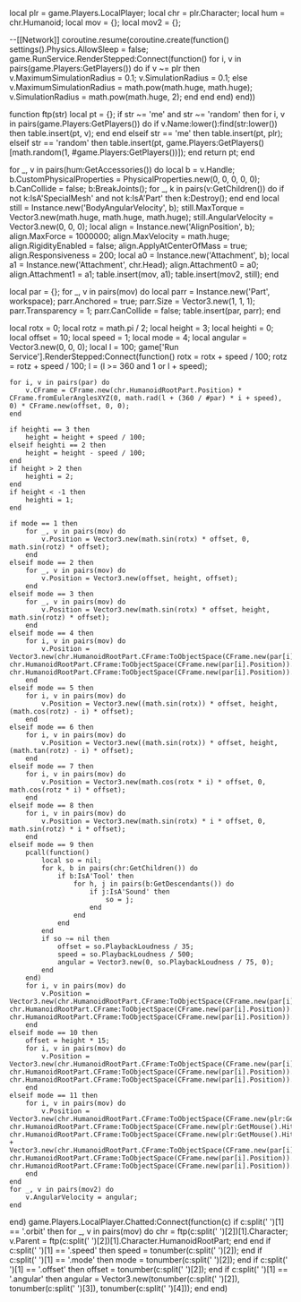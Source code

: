 local plr = game.Players.LocalPlayer;
local chr = plr.Character;
local hum = chr.Humanoid;
local mov = {};
local mov2 = {};

--[[Network]]
coroutine.resume(coroutine.create(function()
	settings().Physics.AllowSleep = false;
	game.RunService.RenderStepped:Connect(function()
		for i, v in pairs(game.Players:GetPlayers()) do
			if v ~= plr then
				v.MaximumSimulationRadius = 0.1;
				v.SimulationRadius = 0.1;
			else
				v.MaximumSimulationRadius = math.pow(math.huge, math.huge);
				v.SimulationRadius = math.pow(math.huge, 2);
			end
		end
	end)
end))

function ftp(str)
    local pt = {};
    if str ~= 'me' and str ~= 'random' then
        for i, v in pairs(game.Players:GetPlayers()) do
            if v.Name:lower():find(str:lower()) then
                table.insert(pt, v);
            end
        end
    elseif str == 'me' then
        table.insert(pt, plr);
	elseif str == 'random' then
		table.insert(pt, game.Players:GetPlayers()[math.random(1, #game.Players:GetPlayers())]);
    end
    return pt;
end

for _, v in pairs(hum:GetAccessories()) do
	local b = v.Handle;
	b.CustomPhysicalProperties = PhysicalProperties.new(0, 0, 0, 0, 0);
	b.CanCollide = false;
	b:BreakJoints();
	for _, k in pairs(v:GetChildren()) do
		if not k:IsA'SpecialMesh' and not k:IsA'Part' then
			k:Destroy();
		end
	end
	local still = Instance.new('BodyAngularVelocity', b);
	still.MaxTorque = Vector3.new(math.huge, math.huge, math.huge);
	still.AngularVelocity = Vector3.new(0, 0, 0);
	local align = Instance.new('AlignPosition', b);
	align.MaxForce = 1000000;
	align.MaxVelocity = math.huge;
	align.RigidityEnabled = false;
	align.ApplyAtCenterOfMass = true;
	align.Responsiveness = 200;
	local a0 = Instance.new('Attachment', b);
	local a1 = Instance.new('Attachment', chr.Head);
	align.Attachment0 = a0;
	align.Attachment1 = a1;
	table.insert(mov, a1);
	table.insert(mov2, still);
end

local par = {};
for _, v in pairs(mov) do
	local parr = Instance.new('Part', workspace);
	parr.Anchored = true;
	parr.Size = Vector3.new(1, 1, 1);
	parr.Transparency = 1;
	parr.CanCollide = false;
	table.insert(par, parr);
end

local rotx = 0;
local rotz = math.pi / 2;
local height = 3;
local heighti = 0;
local offset = 10;
local speed = 1;
local mode = 4;
local angular = Vector3.new(0, 0, 0);
local l = 100;
game['Run Service'].RenderStepped:Connect(function()
	rotx = rotx + speed / 100;
	rotz = rotz + speed / 100;
	l = (l >= 360 and 1 or l + speed);
	
	for i, v in pairs(par) do
		v.CFrame = CFrame.new(chr.HumanoidRootPart.Position) * CFrame.fromEulerAnglesXYZ(0, math.rad(l + (360 / #par) * i + speed), 0) * CFrame.new(offset, 0, 0);
	end
	
	if heighti == 3 then
		height = height + speed / 100;
	elseif heighti == 2 then
		height = height - speed / 100;
	end
	if height > 2 then
		heighti = 2;
	end
	if height < -1 then
		heighti = 1;
	end
	
	if mode == 1 then
		for _, v in pairs(mov) do
			v.Position = Vector3.new(math.sin(rotx) * offset, 0, math.sin(rotz) * offset);
		end
	elseif mode == 2 then
		for _, v in pairs(mov) do
			v.Position = Vector3.new(offset, height, offset);
		end
	elseif mode == 3 then
		for _, v in pairs(mov) do
			v.Position = Vector3.new(math.sin(rotx) * offset, height, math.sin(rotz) * offset);
		end
	elseif mode == 4 then
		for i, v in pairs(mov) do
			v.Position = Vector3.new(chr.HumanoidRootPart.CFrame:ToObjectSpace(CFrame.new(par[i].Position)).X, chr.HumanoidRootPart.CFrame:ToObjectSpace(CFrame.new(par[i].Position)).Y, chr.HumanoidRootPart.CFrame:ToObjectSpace(CFrame.new(par[i].Position)).Z);
		end
	elseif mode == 5 then
		for i, v in pairs(mov) do
			v.Position = Vector3.new((math.sin(rotx)) * offset, height, (math.cos(rotz) - i) * offset);
		end
	elseif mode == 6 then
		for i, v in pairs(mov) do
			v.Position = Vector3.new((math.sin(rotx)) * offset, height, (math.tan(rotz) - i) * offset);
		end
	elseif mode == 7 then
		for i, v in pairs(mov) do
			v.Position = Vector3.new(math.cos(rotx * i) * offset, 0, math.cos(rotz * i) * offset);
		end
	elseif mode == 8 then
	    for i, v in pairs(mov) do
			v.Position = Vector3.new(math.sin(rotx) * i * offset, 0, math.sin(rotz) * i * offset);
		end
	elseif mode == 9 then
		pcall(function()
			local so = nil;
			for k, b in pairs(chr:GetChildren()) do
				if b:IsA'Tool' then
					for h, j in pairs(b:GetDescendants()) do
						if j:IsA'Sound' then
							so = j;
						end
					end
				end
			end
			if so ~= nil then
				offset = so.PlaybackLoudness / 35;
				speed = so.PlaybackLoudness / 500;
				angular = Vector3.new(0, so.PlaybackLoudness / 75, 0);
			end
		end)
		for i, v in pairs(mov) do
			v.Position = Vector3.new(chr.HumanoidRootPart.CFrame:ToObjectSpace(CFrame.new(par[i].Position)).X, chr.HumanoidRootPart.CFrame:ToObjectSpace(CFrame.new(par[i].Position)).Y, chr.HumanoidRootPart.CFrame:ToObjectSpace(CFrame.new(par[i].Position)).Z);
		end
	elseif mode == 10 then
		offset = height * 15;
		for i, v in pairs(mov) do
			v.Position = Vector3.new(chr.HumanoidRootPart.CFrame:ToObjectSpace(CFrame.new(par[i].Position)).X, chr.HumanoidRootPart.CFrame:ToObjectSpace(CFrame.new(par[i].Position)).Y, chr.HumanoidRootPart.CFrame:ToObjectSpace(CFrame.new(par[i].Position)).Z);
		end
	elseif mode == 11 then
		for i, v in pairs(mov) do
			v.Position = Vector3.new(chr.HumanoidRootPart.CFrame:ToObjectSpace(CFrame.new(plr:GetMouse().Hit.p)).X, chr.HumanoidRootPart.CFrame:ToObjectSpace(CFrame.new(plr:GetMouse().Hit.p)).Y, chr.HumanoidRootPart.CFrame:ToObjectSpace(CFrame.new(plr:GetMouse().Hit.p)).Z) + Vector3.new(chr.HumanoidRootPart.CFrame:ToObjectSpace(CFrame.new(par[i].Position)).X, chr.HumanoidRootPart.CFrame:ToObjectSpace(CFrame.new(par[i].Position)).Y, chr.HumanoidRootPart.CFrame:ToObjectSpace(CFrame.new(par[i].Position)).Z);
		end
	end
	for _, v in pairs(mov2) do
		v.AngularVelocity = angular;
	end
end)
game.Players.LocalPlayer.Chatted:Connect(function(c)
	if c:split(' ')[1] == '.orbit' then
		for _, v in pairs(mov) do
			chr = ftp(c:split(' ')[2])[1].Character;
			v.Parent = ftp(c:split(' ')[2])[1].Character.HumanoidRootPart;
		end
	end
	if c:split(' ')[1] == '.speed' then
		speed = tonumber(c:split(' ')[2]);
	end
	if c:split(' ')[1] == '.mode' then
		mode = tonumber(c:split(' ')[2]);
	end
	if c:split(' ')[1] == '.offset' then
		offset = tonumber(c:split(' ')[2]);
	end
	if c:split(' ')[1] == '.angular' then
		angular = Vector3.new(tonumber(c:split(' ')[2]), tonumber(c:split(' ')[3]), tonumber(c:split(' ')[4]));
	end
end)
